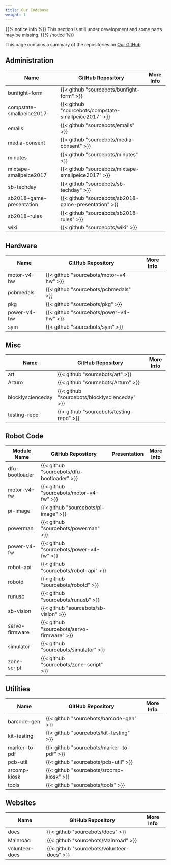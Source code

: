 ```yaml
---
title: Our Codebase
weight: 1
---
```


{{% notice info %}}
This section is still under development and some parts may be missing.
{{% /notice %}}

This page contains a summary of the repositories on [Our GitHub][sb-github].

## Administration

| Name                     | GitHub Repository                                    | More Info  |
| ------------------------ | ---------------------------------------------------- | ---------- |
| bunfight-form            | {{< github "sourcebots/bunfight-form" >}}            |            |
| compstate-smallpeice2017 | {{< github "sourcebots/compstate-smallpeice2017" >}} |            |
| emails                   | {{< github "sourcebots/emails" >}}                   |            |
| media-consent            | {{< github "sourcebots/media-consent" >}}            |            |
| minutes                  | {{< github "sourcebots/minutes" >}}                  |            |
| mixtape-smallpeice2017   | {{< github "sourcebots/mixtape-smallpeice2017" >}}   |            |
| sb-techday               | {{< github "sourcebots/sb-techday" >}}               |            |
| sb2018-game-presentation | {{< github "sourcebots/sb2018-game-presentation" >}} |            |
| sb2018-rules             | {{< github "sourcebots/sb2018-rules" >}}             |            |
| wiki                     | {{< github "sourcebots/wiki" >}}                     |            |

## Hardware
| Name        | GitHub Repository                       | More Info |
| ----------- | --------------------------------------- | --------- |
| motor-v4-hw | {{< github "sourcebots/motor-v4-hw" >}} |           |
| pcbmedals   | {{< github "sourcebots/pcbmedals" >}}   |           |
| pkg         | {{< github "sourcebots/pkg" >}}         |           |
| power-v4-hw | {{< github "sourcebots/power-v4-hw" >}} |           |
| sym         | {{< github "sourcebots/sym" >}}         |           |

## Misc

| Name              | GitHub Repository                             | More Info |
| ----------------- | --------------------------------------------- | --------- |
| art               | {{< github "sourcebots/art" >}}               |           |
| Arturo            | {{< github "sourcebots/Arturo" >}}            |           |
| blocklyscienceday | {{< github "sourcebots/blocklyscienceday" >}} |           |
| testing-repo      | {{< github "sourcebots/testing-repo" >}}      |           |

## Robot Code

| Module Name    | GitHub Repository                          | Presentation | More Info |
| -------------- | ------------------------------------------ | ------------ | --------- |
| dfu-bootloader | {{< github "sourcebots/dfu-bootloader" >}} |              |           |
| motor-v4-fw    | {{< github "sourcebots/motor-v4-fw" >}}    |              |           |
| pi-image       | {{< github "sourcebots/pi-image" >}}       |              |           |
| powerman       | {{< github "sourcebots/powerman" >}}       |              |           |
| power-v4-fw    | {{< github "sourcebots/power-v4-fw" >}}    |              |           |
| robot-api      | {{< github "sourcebots/robot-api" >}}      |              |           |
| robotd         | {{< github "sourcebots/robotd" >}}         |              |           |
| runusb         | {{< github "sourcebots/runusb" >}}         |              |           |
| sb-vision      | {{< github "sourcebots/sb-vision" >}}      |              |           |
| servo-firmware | {{< github "sourcebots/servo-firmware" >}} |              |           |
| simulator      | {{< github "sourcebots/simulator" >}}      |              |           |
| zone-script    | {{< github "sourcebots/zone-script" >}}    |              |           |

## Utilities

| Name          | GitHub Repository                         | More Info |
| ------------- | ----------------------------------------- | --------- |
| barcode-gen   | {{< github "sourcebots/barcode-gen" >}}   |           |
| kit-testing   | {{< github "sourcebots/kit-testing" >}}   |           |
| marker-to-pdf | {{< github "sourcebots/marker-to-pdf" >}} |           |
| pcb-util      | {{< github "sourcebots/pcb-util" >}}      |           |
| srcomp-kiosk  | {{< github "sourcebots/srcomp-kiosk" >}}  |           |
| tools         | {{< github "sourcebots/tools" >}}         |           |

## Websites

| Name           | GitHub Repository                          | More Info  |
| -------------- | ------------------------------------------ | ---------- |
| docs           | {{< github "sourcebots/docs" >}}           |            |
| Mainroad       | {{< github "sourcebots/Mainroad" >}}       |            |
| volunteer-docs | {{< github "sourcebots/volunteer-docs" >}} |            |

[sb-github]: https://github.com/sourcebots
